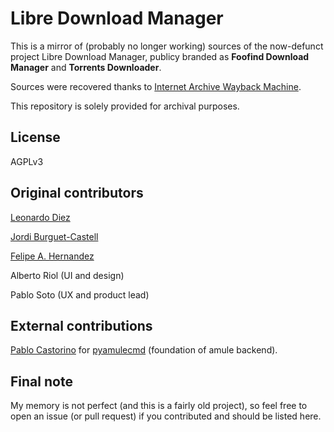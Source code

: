 # Libre Download Manager

This is a mirror of (probably no longer working) sources of the now-defunct project Libre Download Manager, publicy branded 
as **Foofind Download Manager** and **Torrents Downloader**.

Sources were recovered thanks to [Internet Archive Wayback Machine](https://web.archive.org/web/*/http://foofind.is/en/downloader/SRC/*).

This repository is solely provided for archival purposes.

## License

AGPLv3

## Original contributors

[Leonardo Diez](https://github.com/leio10)

[Jordi Burguet-Castell](https://github.com/jordibc)

[Felipe A. Hernandez](https://github.com/ergoithz)

Alberto Riol (UI and design)

Pablo Soto (UX and product lead)

## External contributions
[Pablo Castorino](https://github.com/castorinop) for [pyamulecmd](https://github.com/castorinop/pyamulecmd) (foundation of amule backend).

## Final note

My memory is not perfect (and this is a fairly old project), so feel free to open an issue (or pull request) if you contributed and should be listed here.
